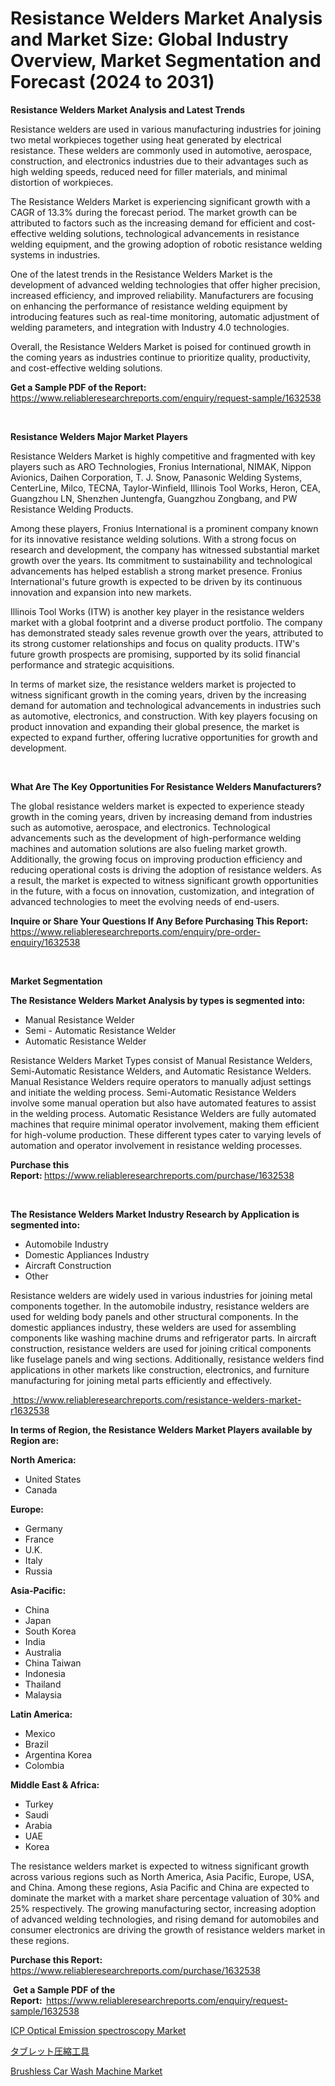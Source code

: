 <p><h1>Resistance Welders Market Analysis and Market Size: Global Industry Overview, Market Segmentation and Forecast (2024 to 2031)</h1></p><p><strong>Resistance Welders Market Analysis and Latest Trends</strong></p>
<p><p>Resistance welders are used in various manufacturing industries for joining two metal workpieces together using heat generated by electrical resistance. These welders are commonly used in automotive, aerospace, construction, and electronics industries due to their advantages such as high welding speeds, reduced need for filler materials, and minimal distortion of workpieces.</p><p>The Resistance Welders Market is experiencing significant growth with a CAGR of 13.3% during the forecast period. The market growth can be attributed to factors such as the increasing demand for efficient and cost-effective welding solutions, technological advancements in resistance welding equipment, and the growing adoption of robotic resistance welding systems in industries.</p><p>One of the latest trends in the Resistance Welders Market is the development of advanced welding technologies that offer higher precision, increased efficiency, and improved reliability. Manufacturers are focusing on enhancing the performance of resistance welding equipment by introducing features such as real-time monitoring, automatic adjustment of welding parameters, and integration with Industry 4.0 technologies.</p><p>Overall, the Resistance Welders Market is poised for continued growth in the coming years as industries continue to prioritize quality, productivity, and cost-effective welding solutions.</p></p>
<p><strong>Get a Sample PDF of the Report:&nbsp;</strong> <a href="https://www.reliableresearchreports.com/enquiry/request-sample/1632538">https://www.reliableresearchreports.com/enquiry/request-sample/1632538</a></p>
<p>&nbsp;</p>
<p><strong>Resistance Welders Major Market Players</strong></p>
<p><p>Resistance Welders Market is highly competitive and fragmented with key players such as ARO Technologies, Fronius International, NIMAK, Nippon Avionics, Daihen Corporation, T. J. Snow, Panasonic Welding Systems, CenterLine, Milco, TECNA, Taylor-Winfield, Illinois Tool Works, Heron, CEA, Guangzhou LN, Shenzhen Juntengfa, Guangzhou Zongbang, and PW Resistance Welding Products.</p><p>Among these players, Fronius International is a prominent company known for its innovative resistance welding solutions. With a strong focus on research and development, the company has witnessed substantial market growth over the years. Its commitment to sustainability and technological advancements has helped establish a strong market presence. Fronius International's future growth is expected to be driven by its continuous innovation and expansion into new markets.</p><p>Illinois Tool Works (ITW) is another key player in the resistance welders market with a global footprint and a diverse product portfolio. The company has demonstrated steady sales revenue growth over the years, attributed to its strong customer relationships and focus on quality products. ITW's future growth prospects are promising, supported by its solid financial performance and strategic acquisitions.</p><p>In terms of market size, the resistance welders market is projected to witness significant growth in the coming years, driven by the increasing demand for automation and technological advancements in industries such as automotive, electronics, and construction. With key players focusing on product innovation and expanding their global presence, the market is expected to expand further, offering lucrative opportunities for growth and development.</p></p>
<p>&nbsp;</p>
<p><strong>What Are The Key Opportunities For Resistance Welders Manufacturers?</strong></p>
<p><p>The global resistance welders market is expected to experience steady growth in the coming years, driven by increasing demand from industries such as automotive, aerospace, and electronics. Technological advancements such as the development of high-performance welding machines and automation solutions are also fueling market growth. Additionally, the growing focus on improving production efficiency and reducing operational costs is driving the adoption of resistance welders. As a result, the market is expected to witness significant growth opportunities in the future, with a focus on innovation, customization, and integration of advanced technologies to meet the evolving needs of end-users.</p></p>
<p><strong>Inquire or Share Your Questions If Any Before Purchasing This Report:</strong> <a href="https://www.reliableresearchreports.com/enquiry/pre-order-enquiry/1632538">https://www.reliableresearchreports.com/enquiry/pre-order-enquiry/1632538</a></p>
<p>&nbsp;</p>
<p><strong>Market Segmentation</strong></p>
<p><strong>The Resistance Welders Market Analysis by types is segmented into:</strong></p>
<p><ul><li>Manual Resistance Welder</li><li>Semi - Automatic Resistance Welder</li><li>Automatic Resistance Welder</li></ul></p>
<p><p>Resistance Welders Market Types consist of Manual Resistance Welders, Semi-Automatic Resistance Welders, and Automatic Resistance Welders. Manual Resistance Welders require operators to manually adjust settings and initiate the welding process. Semi-Automatic Resistance Welders involve some manual operation but also have automated features to assist in the welding process. Automatic Resistance Welders are fully automated machines that require minimal operator involvement, making them efficient for high-volume production. These different types cater to varying levels of automation and operator involvement in resistance welding processes.</p></p>
<p><strong>Purchase this Report:&nbsp;</strong><a href="https://www.reliableresearchreports.com/purchase/1632538">https://www.reliableresearchreports.com/purchase/1632538</a></p>
<p>&nbsp;</p>
<p><strong>The Resistance Welders Market Industry Research by Application is segmented into:</strong></p>
<p><ul><li>Automobile Industry</li><li>Domestic Appliances Industry</li><li>Aircraft Construction</li><li>Other</li></ul></p>
<p><p>Resistance welders are widely used in various industries for joining metal components together. In the automobile industry, resistance welders are used for welding body panels and other structural components. In the domestic appliances industry, these welders are used for assembling components like washing machine drums and refrigerator parts. In aircraft construction, resistance welders are used for joining critical components like fuselage panels and wing sections. Additionally, resistance welders find applications in other markets like construction, electronics, and furniture manufacturing for joining metal parts efficiently and effectively.</p></p>
<p><a href="https://www.reliableresearchreports.com/resistance-welders-market-r1632538">&nbsp;https://www.reliableresearchreports.com/resistance-welders-market-r1632538</a></p>
<p><strong>In terms of Region, the Resistance Welders Market Players available by Region are:</strong></p>
<p>
    <p> <strong> North America: </strong>
        <ul>
            <li>United States</li>
            <li>Canada</li>
        </ul>
        </p> 
    <p> <strong> Europe: </strong>
        <ul>
            <li>Germany</li>
            <li>France</li>
            <li>U.K.</li>
            <li>Italy</li>
            <li>Russia</li>
        </ul>
        </p> 
    <p> <strong> Asia-Pacific: </strong>
        <ul>
            <li>China</li>
            <li>Japan</li>
            <li>South Korea</li>
            <li>India</li>
            <li>Australia</li>
            <li>China Taiwan</li>
            <li>Indonesia</li>
            <li>Thailand</li>
            <li>Malaysia</li>
        </ul>
        </p> 
    <p> <strong> Latin America: </strong>
        <ul>
            <li>Mexico</li>
            <li>Brazil</li>
            <li>Argentina Korea</li>
            <li>Colombia</li>
        </ul>
        </p> 
    <p> <strong> Middle East & Africa: </strong>
        <ul>
            <li>Turkey</li>
            <li>Saudi</li>
            <li>Arabia</li>
            <li>UAE</li>
            <li>Korea</li>
        </ul>
    </p>
    </p>
<p><p>The resistance welders market is expected to witness significant growth across various regions such as North America, Asia Pacific, Europe, USA, and China. Among these regions, Asia Pacific and China are expected to dominate the market with a market share percentage valuation of 30% and 25% respectively. The growing manufacturing sector, increasing adoption of advanced welding technologies, and rising demand for automobiles and consumer electronics are driving the growth of resistance welders market in these regions.</p></p>
<p><strong>Purchase this Report: </strong><a href="https://www.reliableresearchreports.com/purchase/1632538">https://www.reliableresearchreports.com/purchase/1632538</a></p>
<p>&nbsp;<strong>Get a Sample PDF of the Report:&nbsp;&nbsp;</strong><a href="https://www.reliableresearchreports.com/enquiry/request-sample/1632538">https://www.reliableresearchreports.com/enquiry/request-sample/1632538</a></p>
<p><strong></strong></p>
<p><p><a href="https://github.com/joannesouthgate/Market-Research-Report-List-3/blob/main/icp-optical-emission-spectroscopy-market.md">ICP Optical Emission spectroscopy Market</a></p><p><a href="https://github.com/zjkmgcs938405/Market-Research-Report-List-1/blob/main/428738642825.md">タブレット圧縮工具</a></p><p><a href="https://github.com/sofayahoo2023/Market-Research-Report-List-4/blob/main/brushless-car-wash-machine-market.md">Brushless Car Wash Machine Market</a></p></p>